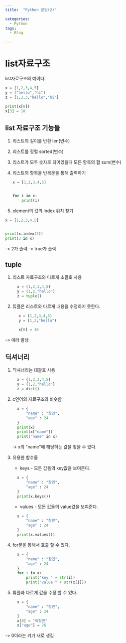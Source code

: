 ```yaml
---
title:  "Python 문법(2)"

categories:
  - Python
tags:
  - Blog

---
```



# list자료구조

list자료구조의 예이다.

```python
x = [1,2,3,4,5]
y = ["hello","hi"]
z = [1,2,3,"hello","hi"]

print(x[0])
x[3] = 10
```
## list 자료구조 기능들

1. 리스트의 길이를 반환 len(변수)

2. 리스트를 정렬 sorted(변수)

3. 리스트가 모두 숫자로 되어있을때 모든 항목의 합 sum(변수)

4. 리스트의 항목을 반복문을 통해 출력하기

    ```python
    x = [1,2,3,4,5]


    for i in x:
        print(i)
    ```

5. element의 값의 index 위치 찾기 
```python
x = [1,2,3,4,5]


print(x.index(3))
print(3 in x)
```
-> 2가 출력
-> true가 출력


## tuple

1. 리스트 자료구조와 다르게 소괄호 사용

    ```python
      x = (1,2,3,4,5)
      y = (1,2,"hello")
      z = tuple()
    ```
2. 튜플은 리스트와 다르게 내용을 수정하지 못한다.

```python
      x = (1,2,3,4,5)
      y = (1,2,"hello")

      x[0] = 10
```
-> 에러 발생

## 딕셔너리

1. 딕셔너리는 대괄호 사용

    ```python
      x = {1,2,3,4,5}
      y = {1,2,"hello"}
      z = dict()
    ```
2. c언어의 자료구조와 비슷함

    ```python
      x = {
          "name" : "창민",
          "age" : 24
      }
      print(x)
      print(x["name"])
      print("name" in x)
    ```
    -> x의 "name"에 해당하는 값을 찾을 수 있다.

3. 유용한 함수들

    * keys - 모든 값들의 key값을 보여준다.

    ```python
      x = {
          "name" : "창민",
          "age" : 24
      }
      print(x.keys())
    ```
    + values - 모든 값들의 value값을 보여준다.

    ```python
      x = {
          "name" : "창민",
          "age" : 24
      }
      print(x.values())
    ```
    
4. for문을 통해서 호출 할 수 있다.

    ```python
      x = {
          "name" : "창민",
          "age" : 24
      }
      for i in x:
          print("key " + str(i))
          print("value " + str(x[i]))
    ```

5. 튜플과 다르게 값을 수정 할 수 있다.

    ```python
      x = {
          "name" : "창민",
          "age" : 24
      }
      x[0] = "이창민"
      x["age"] = 26
    ```
-> 0이라는 키가 새로 생김

